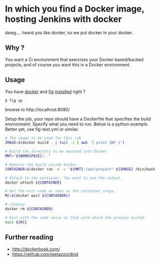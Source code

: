 In which you find a Docker image, hosting Jenkins with docker 
=============================================================

dawg.... heard you like docker, so we put docker in your docker.

Why ?
-----
You want a CI environment that exercises your Docker based/backed projects, and of course you want 
this in a Docker environment.


Usage
-----
You have [docker](https://docs.docker.com/installation/) and [fig](http://www.fig.sh/install.html) [installed](https://github.com/muccg/ccg-devsetup) right ?

``` bash
$ fig up
```

browse to http://localhost:8080/

Setup the job, your repo should have a Dockerfile that specifies the build environment. Specify what you need to run. Below is a python example. Better yet, use fig-test.yml or similar.

``` bash
# The image to be used for this job
IMAGE=$(docker build . | tail -1 | awk '{ print $NF }')

# Build the directory to be mounted into Docker.
MNT="${WORKSPACE}/.."

# Execute the build inside Docker.
CONTAINER=$(docker run -d -v "${MNT}:/opt/project" ${IMAGE} /bin/bash -c 'cd /workspace && python setup.py')

# Attach to the container. You want to see the output.
docker attach ${CONTAINER}

# Get the exit code as soon as the container stops.
RC=$(docker wait ${CONTAINER})

# cleanup
docker rm ${CONTAINER}

# Exit with the same value as that with which the process exited.
exit ${RC}
```

Further reading
---------------
* http://dockerbook.com/
* https://github.com/jpetazzo/dind

